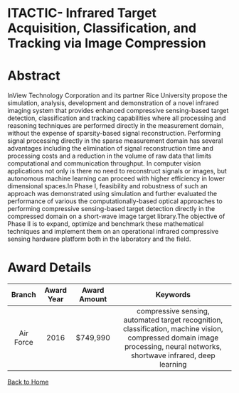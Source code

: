 
ITACTIC- Infrared Target Acquisition, Classification, and Tracking via Image Compression
========================================================================================

# Abstract


InView Technology Corporation and its partner Rice University propose the simulation, analysis, development and demonstration of a novel infrared imaging system that provides enhanced compressive sensing-based target detection, classification and tracking capabilities where all processing and reasoning techniques are performed directly in the measurement domain, without the expense of sparsity-based signal reconstruction. Performing signal processing directly in the sparse measurement domain has several advantages including the elimination of signal reconstruction time and processing costs and a reduction in the volume of raw data that limits computational and communication throughput. In computer vision applications not only is there no need to reconstruct signals or images, but autonomous machine learning can proceed with higher efficiency in lower dimensional spaces.In Phase I, feasibility and robustness of such an approach was demonstrated using simulation and further evaluated the performance of various the computationally-based optical approaches to performing compressive sensing-based target detection directly in the compressed domain on a short-wave image target library.The objective of Phase II is to expand, optimize and benchmark these mathematical techniques and implement them on an operational infrared compressive sensing hardware platform both in the laboratory and the field.  

# Award Details

|Branch|Award Year|Award Amount|Keywords|
| :---: | :---: | :---: | :---: |
|Air Force|2016|$749,990|compressive sensing, automated target recognition, classification, machine vision, compressed domain image processing, neural networks, shortwave infrared, deep learning|
  
  


[Back to Home](https://github.com/chrischow/dod_sbir_awards#1368)
